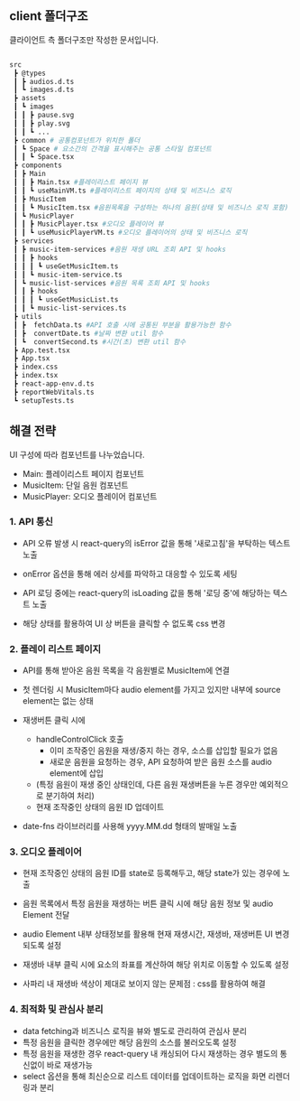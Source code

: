 ## client 폴더구조

클라이언트 측 폴더구조만 작성한 문서입니다.

```bash

src
 ┣ @types
 ┃ ┣ audios.d.ts
 ┃ ┗ images.d.ts
 ┣ assets
 ┃ ┗ images
 ┃ ┃ ┣ pause.svg
 ┃ ┃ ┣ play.svg
 ┃ ┃ ┗ ...
 ┣ common # 공통컴포넌트가 위치한 폴더
 ┃ ┗ Space # 요소간의 간격을 표시해주는 공통 스타일 컴포넌트
 ┃ ┃ ┗ Space.tsx
 ┣ components
 ┃ ┣ Main
 ┃ ┃ ┣ Main.tsx #플레이리스트 페이지 뷰
 ┃ ┃ ┗ useMainVM.ts #플레이리스트 페이지의 상태 및 비즈니스 로직
 ┃ ┣ MusicItem
 ┃ ┃ ┗ MusicItem.tsx #음원목록을 구성하는 하나의 음원(상태 및 비즈니스 로직 포함)
 ┃ ┗ MusicPlayer
 ┃ ┃ ┣ MusicPlayer.tsx #오디오 플레이어 뷰
 ┃ ┃ ┗ useMusicPlayerVM.ts #오디오 플레이어의 상태 및 비즈니스 로직
 ┣ services
 ┃ ┣ music-item-services #음원 재생 URL 조회 API 및 hooks
 ┃ ┃ ┣ hooks
 ┃ ┃ ┃ ┗ useGetMusicItem.ts
 ┃ ┃ ┗ music-item-service.ts
 ┃ ┗ music-list-services #음원 목록 조회 API 및 hooks
 ┃ ┃ ┣ hooks
 ┃ ┃ ┃ ┗ useGetMusicList.ts
 ┃ ┃ ┗ music-list-services.ts
 ┣ utils
 ┃ ┣  fetchData.ts #API 호출 시에 공통된 부분을 활용가능한 함수
 ┃ ┣  convertDate.ts #날짜 변환 util 함수
 ┃ ┗  convertSecond.ts #시간(초) 변환 util 함수
 ┣ App.test.tsx
 ┣ App.tsx
 ┣ index.css
 ┣ index.tsx
 ┣ react-app-env.d.ts
 ┣ reportWebVitals.ts
 ┗ setupTests.ts

```

## 해결 전략

UI 구성에 따라 컴포넌트를 나누었습니다.

- Main: 플레이리스트 페이지 컴포넌트
- MusicItem: 단일 음원 컴포넌트
- MusicPlayer: 오디오 플레이어 컴포넌트

### 1. API 통신

- API 오류 발생 시 react-query의 isError 값을 통해 '새로고침'을 부탁하는 텍스트 노출
- onError 옵션을 통해 에러 상세를 파악하고 대응할 수 있도록 세팅

- API 로딩 중에는 react-query의 isLoading 값을 통해 '로딩 중'에 해당하는 텍스트 노출
- 해당 상태를 활용하여 UI 상 버튼을 클릭할 수 없도록 css 변경

### 2. 플레이 리스트 페이지

- API를 통해 받아온 음원 목록을 각 음원별로 MusicItem에 연결
- 첫 렌더링 시 MusicItem마다 audio element를 가지고 있지만 내부에 source element는 없는 상태
- 재생버튼 클릭 시에

  - handleControlClick 호출
    - 이미 조작중인 음원을 재생/중지 하는 경우, 소스를 삽입할 필요가 없음
    - 새로운 음원을 요청하는 경우, API 요청하여 받은 음원 소스를 audio element에 삽입
  - (특정 음원이 재생 중인 상태인데, 다른 음원 재생버튼을 누른 경우만 예외적으로 분기하여 처리)
  - 현재 조작중인 상태의 음원 ID 업데이트

- date-fns 라이브러리를 사용해 yyyy.MM.dd 형태의 발매일 노출

### 3. 오디오 플레이어

- 현재 조작중인 상태의 음원 ID를 state로 등록해두고, 해당 state가 있는 경우에 노출
- 음원 목록에서 특정 음원을 재생하는 버튼 클릭 시에 해당 음원 정보 및 audio Element 전달
- audio Element 내부 상태정보를 활용해 현재 재생시간, 재생바, 재생버튼 UI 변경되도록 설정
- 재생바 내부 클릭 시에 요소의 좌표를 계산하여 해당 위치로 이동할 수 있도록 설정

- 사파리 내 재생바 색상이 제대로 보이지 않는 문제점 : css를 활용하여 해결

### 4. 최적화 및 관심사 분리

- data fetching과 비즈니스 로직을 뷰와 별도로 관리하여 관심사 분리
- 특정 음원을 클릭한 경우에만 해당 음원의 소스를 불러오도록 설정
- 특정 음원을 재생한 경우 react-query 내 캐싱되어 다시 재생하는 경우 별도의 통신없이 바로 재생가능
- select 옵션을 통해 최신순으로 리스트 데이터를 업데이트하는 로직을 화면 리렌더링과 분리
